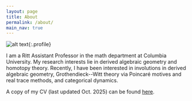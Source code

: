 ```yaml
---
layout: page
title: About
permalink: /about/
main_nav: true
---
```


![alt text]({{site.baseurl}}/assets/profile.jpg "at the Palazzo Massimo alle Terme"){:.profile}

I am a Ritt Assistant Professor in the math department at Columbia University. 
My research interests lie in derived algebraic geometry and homotopy theory. 
Recently, I have been interested in involutions in derived algebraic geometry, Grothendieck--Witt theory via Poincaré motives and real trace methods, and categorical dynamics. 

<!--In Fall 2023, I am teaching Math 1102: Calculus II. 
To see class materials, log in to <a href="https://courseworks.columbia.edu/">Courseworks@Columbia</a> with your UNI. 
-->
A copy of my CV (last updated Oct. 2025) can be found [here]({{site.baseurl}}/assets/LYang%20curriculum%20vitae.pdf).
